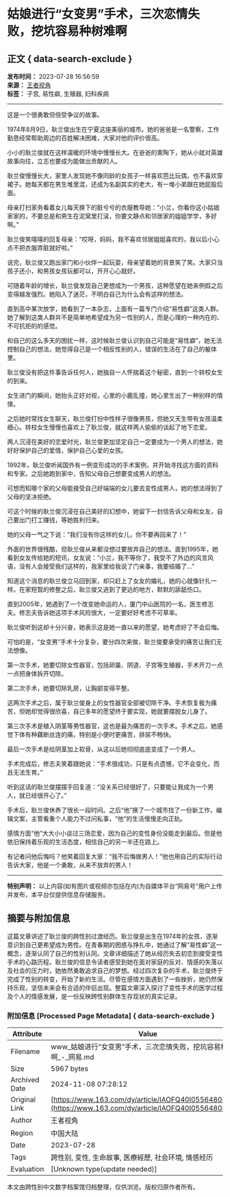 # 姑娘进行“女变男”手术，三次恋情失败，挖坑容易种树难啊

## 正文 { data-search-exclude }


**发布时间：** 2023-07-28 16:56:59  
**来源：** [王者视角](https://www.163.com/dy/media/T1688027284516.html)  
**标签：** 子宫, 易性癖, 生殖器, 妇科疾病  

---

这是一个很勇敢但倍受争议的故事。

1974年8月9日，耿兰俊出生在宁夏这座美丽的城市。她的爸爸是一名警察，工作勤恳经常帮助周边的百姓解决困难，大家对他的评价很高。

小小的耿兰俊就在这样温暖的环境中慢慢长大。在爸爸的熏陶下，她从小就对英雄故事向往，立志也要成为能做出贡献的人。

耿兰俊慢慢长大，家里人发现她不像同龄的女孩子一样喜欢芭比玩偶，也不喜欢穿裙子。她每天都在男生堆里混，还成为名副其实的老大，有一堆小弟跟在她屁股后面。

母亲打扫家务看着女儿每天换下的脏兮兮的衣服教导她：“小兰，你看你这小姑娘家家的，不要总是和男生在泥窝里打滚，你要文静点和邻居家的姐姐学学，多好啊。”

耿兰俊笑嘻嘻的回复母亲：“哎呀，妈妈，我不喜欢邻居姐姐喜欢的，我以后小心点不把衣服弄脏就好啦。”

说完，耿兰俊又跑出家门和小伙伴一起玩耍，母亲望着她的背景笑了笑。大家只当孩子还小，和男孩女孩玩都可以，开开心心就好。

可随着年龄的增长，耿兰俊发现自己更想成为一个男孩，这种愿望在她来例假之后变得越发强烈。她陷入了迷茫，不明白自己为什么会有这样的想法。

直到高中某次放学，她看到了一本杂志，上面有一篇专门介绍“易性癖”这类人群。她了解到这类人群并不是简单地希望成为另一性别的人，而是心理的一种内在的、不可抗拒的的感觉。

和自己的这么多天的困扰一样，这时候耿兰俊认识到自己可能是“易性癖”，她无法控制自己的想法，她觉得自己是一个相反性别的人，错误的生活在了自己的躯体里。

耿兰俊没有把这件事告诉任何人，她独自一人怀揣着这个秘密，直到一个转校女生的到来。

女生进门的瞬间，她抬头正好对视，心里的小鹿乱撞，她心里生出了一种别样的情愫。

之后她时常找女生聊天，耿兰俊打扮中性样子很像男孩，但她又天生带有女孩温柔细心。转校女生慢慢也喜欢上了耿兰俊，就这样两人偷偷的谈起了地下恋爱。

两人沉浸在美好的恋爱时光，耿兰俊更加坚定自己一定要成为一个男人的想法，她好好保护自己的爱情，保护自己心爱的女孩。

1992年，耿兰俊听闻国外有一例变形成功的手术案例，并开始寻找这方面的资料和专家。之后她跑到家中，告知父母自己想要变成男人的想法。

可想而知哪个家的父母能接受自己好端端的女儿要去变性成男人，她的想法得到了父母的坚决拒绝。

可这个时候的耿兰俊沉浸在自己美好的幻想中，她留下一封信告诉父母和女友，自己要出门打工赚钱，等她胜利归来。

她的父母一气之下说：“我们没有你这样的女儿，你不要再回来了！”

外面的世界很残酷，但耿兰俊从来都没想过要放弃自己的想法。直到1995年，她看到女友传给她的短讯，女友说：“小兰，我不等你了，我受不了外边的风言风语，没有人会接受我们这样的，我家里给我说了门亲事，我要结婚了…”

知道这个消息的耿兰俊立马回到家，却只赶上了女友的婚礼，她的心就像针扎一样。在家短暂的修整之后，耿兰俊又逃到了更远的地方，默默的舔舐伤口。

直到2005年，她遇到了一个改变她命运的人，厦门中山医院的一名，医生修志夫。修志夫告诉她这项手术风险很大，一定要好好考虑不可草率。

耿兰俊听到这却十分兴奋，她表示这是她一直以来的愿望，她考虑好了不会后悔。

可怕的是，“女变男”手术十分复杂，要分四次来做，耿兰俊要承受的痛苦让我们无法想像。

第一次手术，她要切除女性器官，包括卵巢、阴道、子宫等生殖器，手术开刀一点一点把身体拆开切除。

第二次手术，她要切除乳房，让胸部变得平整。

这两次手术之后，属于耿兰俊身上的女性器官全部被切除干净。手术恢复极为痛苦，但她却觉得很欣喜，自己多年的愿望终于要实现，她就要摆脱女儿身了。

第三次手术是植入阴茎等男性器官，这也是最为痛苦的一次手术。手术之后，她感觉下体有种藕断丝连的痛，特别是小便时更痛苦，排尿不畅快。

最后一次手术是给阴茎加上软骨，从这以后她彻彻底底变成了一个男人。

手术完成后，修志夫笑着跟她说：“手术很成功，只是有点遗憾，它不会变化，而且无法生育。”

听到这话的耿兰俊摆摆手回复道：“没关系已经很好了，只要能让我成为一个男人，就已经很开心了。”

手术后，耿兰俊休养了很长一段时间。之后“他”换了一个城市找了一份新工作，编辑文案，主管看重个人能力不过问私事，“他”的生活慢慢走向正轨。

感情方面“他”大大小小谈过三场恋爱，因为自己的变性身份没能走到最后。但是他依旧保持着乐观的生活态度，相信自己的另一半还在路上。

有记者问他后悔吗？他笑着回复大家：“我不后悔做男人！”他也用自己的实际行动告诉大家，他是一个勇敢，从来不放弃的男人！

---

**特别声明：** 以上内容(如有图片或视频亦包括在内)为自媒体平台“网易号”用户上传并发布，本平台仅提供信息存储服务。

## 摘要与附加信息

<!-- tcd_abstract -->
这篇文章讲述了耿兰俊的跨性别过渡经历。耿兰俊是出生在1974年的女孩，逐渐意识到自己更希望成为男性。在青春期的困惑与挣扎中，她通过了解“易性癖”这一概念，逐渐认同了自己的性别认同。文章详细描述了她从经历失去初恋到接受变性手术的心路历程。耿兰俊的信息令读者感受到她在面对家庭的反对、情感的失落以及社会的压力时，她依然勇敢追求自己的梦想。经过四次复杂的手术，耿兰俊终于完成了性别的转变，开始了新的生活。尽管在感情方面遇到了一些挫折，她仍然保持乐观，坚信未来会有合适的伴侣出现。整篇文章深入探讨了变性手术的医学过程及个人的情感发展，是一份反映跨性别群体生存现状的真实记录。
<!-- tcd_abstract_end -->

### 附加信息 [Processed Page Metadata] { data-search-exclude }

| Attribute       | Value                                  |
|-----------------|----------------------------------------|
| Filename        | www_姑娘进行“女变男”手术，三次恋情失败，挖坑容易种树难啊_-_网易.md                             |
| Size            | 5967 bytes                           |
| Archived Date   | 2024-11-08 07:28:12                             |
| Original Link   | [https://www.163.com/dy/article/IAOFQ40I0556480P.html](https://www.163.com/dy/article/IAOFQ40I0556480P.html)                       |
| Author          | 王者视角                               |
| Region          | 中国大陆                               |
| Date            | 2023-07-28                                 |
| Tags            | 跨性别, 变性, 生命故事, 医療經歷, 社会环境, 情感经历                                 |
| Evaluation            | [Unknown type(update needed)]                                 |
<!-- tcd_table_end -->

本文由跨性别中文数字档案馆归档整理，仅供浏览。版权归原作者所有。
